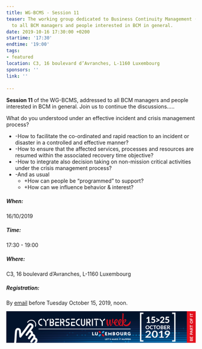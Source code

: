 ```yaml
---
title: WG-BCMS - Session 11
teaser: The working group dedicated to Business Continuity Management (BCMS) is addressed
  to all BCM managers and people interested in BCM in general.
date: 2019-10-16 17:30:00 +0200
startime: '17:30'
endtime: '19:00'
tags:
- featured
location: C3, 16 boulevard d’Avranches, L-1160 Luxembourg
sponsors: ''
link: ''

---
```

**Session 11** of the WG-BCMS, addressed to all BCM managers and people interested in BCM in general. Join us to continue the discussions…..

What do you understood under an effective incident and crisis management process?

* -How to facilitate the co-ordinated and rapid reaction to an incident or disaster in a controlled and effective manner?
* -How to ensure that the affected services, processes and resources are resumed within the associated recovery time objective?
* -How to integrate also decision taking on non-mission critical activities under the crisis management process?
* -And as usual
  * +How can people be “programmed” to support?
  * +How can we influence behavior & interest?

##### When:

16/10/2019

##### Time:

17:30 - 19:00

##### Where:

C3, 16 boulevard d’Avranches, L-1160 Luxembourg

##### Registration:

By [email](mailto:secgen@clusil.lu) before Tuesday October 15, 2019, noon.

![](/assets/img/Banner-cwsl-600x100.png)